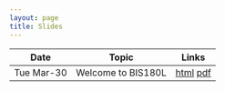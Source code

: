 ```yaml
---
layout: page
title: Slides
---
```


| Date       | Topic             | Links |             
|------------|-------------------|-------|
| Tue Mar-30 | Welcome to BIS180L| [html](Week1_Day1_BIS180L_Intro.html) [pdf](Week1_Day1_BIS180L_Intro.pdf) |          